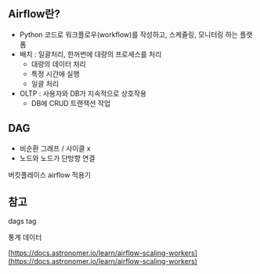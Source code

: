 ## Airflow란?

- Python 코드로 워크플로우(workflow)를 작성하고, 스케쥴링, 모니터링 하는 플랫폼
- 배치 : 일괄처리, 한꺼번에 대량의 프로세스를 처리
    - 대량의 데이터 처리
    - 특정 시간에 실행
    - 일괄 처리
- OLTP : 사용자와 DB가 지속적으로 상호작용
    - DB에 CRUD 트랜잭션 작업

## DAG

- 비순환 그래프 / 사이클 x
- 노드와 노드가 단방향 연결

버킷플레이스 airflow 적용기

## 참고

dags tag

통계 데이터

[https://docs.astronomer.io/learn/airflow-scaling-workers](https://docs.astronomer.io/learn/airflow-scaling-workers)